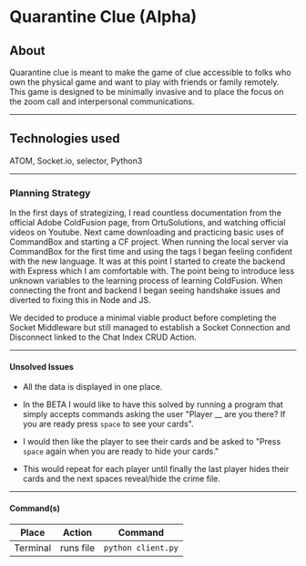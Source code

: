 # Quarantine Clue (Alpha)

## About
Quarantine clue is meant to make the game of clue accessible to folks who own the physical game and want to play with friends or family remotely. This game is designed to be minimally invasive and to place the focus on the zoom call and interpersonal communications.

---

## Technologies used
ATOM, Socket.io, selector, Python3

---

### Planning Strategy
In the first days of strategizing, I read countless documentation from the official Adobe ColdFusion page, from OrtuSolutions, and watching official videos on Youtube. Next came downloading and practicing basic uses of CommandBox and starting a CF project. When running the local server via CommandBox for the first time and using the <cfoutput> tags I began feeling confident with the new language. It was at this point I started to create the backend with Express which I am comfortable with. The point being to introduce less unknown variables to the learning process of learning ColdFusion. When connecting the front and backend I began seeing handshake issues and diverted to fixing this in Node and JS.

We decided to produce a minimal viable product before completing the Socket Middleware but still managed to establish a Socket Connection and Disconnect linked to the Chat Index CRUD Action.

---

#### Unsolved Issues
- All the data is displayed in one place.

- In the BETA I would like to have this solved by running a program that simply accepts commands asking the user "Player __ are you there? If you are ready press `space` to see your cards".

- I would then like the player to see their cards and be asked to "Press `space` again when you are ready to hide your cards."

- This would repeat for each player until finally the last player hides their cards and the next spaces reveal/hide the crime file.

---

#### Command(s)
| Place | Action   | Command               |
|--------|--------|------------------------|
| Terminal | runs file   | `python client.py`             |

